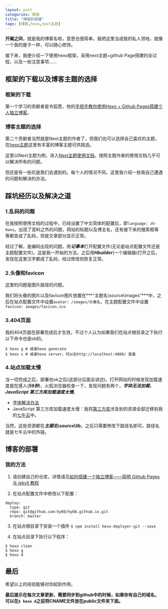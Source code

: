```yaml
---
layout: post
categories: 随笔
title: "博客的搭建"
tags: [博客,hexo,next主题]
---
```

**开阖之间**，就是我的博客名啦，意思也很简单。我把这里当成我的私人领地，就像一个我的屋子一样，可以随心修饰。  

接下来，我便介绍一下使用hexo框架，采用next主题+github Page搭建的全过程，以及一些注意事项......
<!-- more -->

## 框架的下载以及博客主题的选择
### 框架的下载
第一个学习的贡献者是令狐葱，他的[手把手教你使用Hexo + Github Pages搭建个人独立博客](https://linghucong.js.org/2016/04/15/2016-04-15-hexo-github-pages-blog/)。  

### 博客主题的选择
第二个贡献者当然就是Next主题的作者了，但我们也可以选择自己喜欢的主题，在[hexo主题](https://hexo.io/themes/)这里有丰富的博客主题可供挑选。  

这里以Next主题为例，进入[Next主题使用文档](http://theme-next.iissnan.com/)，按照主题作者的使用文档几乎可以解决所有的问题。  

但还是有一些坑是我们会遇到的。每个人的情况不同，这里我介绍一些我自己遭遇的问题和解决的办法。  

## 踩坑经历以及解决之道
### 1.乱码的问题
在我按照使用文档的过程中，已经设置了中文简体的配置后，即`language: zh-Hans`。出现了意料之外的问题，网站的标题以及博主名，还有接下来的搜索框等等都变成了乱码，但是文章部分显示正常。  

经过了解，是编码出现的问题。用***记事本***打开配置文件(无论是站点配置文件还是主题配置文件)，这是我一开始的方法，之后用***Hbuilder***(一个编辑器)打开之后，发现在这里汉字都成了乱码，经过修改则恢复正常。  

### 2.头像和favicon
这里的问题是图片路径的问题。  

我们将头像的图片以及favicon图片放置在***“主题名\source\images”***中，之后在站点配置文件中设置`avatar: /images/头像名`，在主题配置文件中设置`favicon: images/favicon.ico`  

### 3.404页面
我的404页面在部署完成后才生效，不过个人认为如果我们在站点根目录之下执行以下命令也是ok的。  
```
$ hexo g # 或者hexo generate 
$ hexo s # 或者hexo server，可以在http://localhost:4000/ 查看 
```

### 4.站点加载太慢
当一切完成之后，部署也ok之后(这部分后面会讲述)。打开网站的时候发现加载速度是在感人(***59秒***)，火狐浏览器检查一下，发现问题有两个，***字体无法加载、JavaScript 第三方库加载速度太慢***。

* [字体解决办法](http://www.jianshu.com/p/95a8a7f70457)
* JavaScript 第三方库加载速度太慢：我将[第三方库](http://theme-next.iissnan.com/advanced-settings.html)涉及到的资源全部迁移到我的[七牛云](https://www.qiniu.com/)中。

当然，这些资源都在***主题名\source\lib***。之后只需要修改下路径名即可，路径名就是七牛云中的外链。  

## 博客的部署
### 我的方法
1. 请创建自己的仓库，详情请见[如何搭建一个独立博客——简明 Github Pages与 jekyll 教程
](http://www.cnfeat.com/blog/2014/05/10/how-to-build-a-blog/)

2. 在站点配置文件中修改以下配置：
```
deploy:
  type: git
  repo: git@github.com:hy08/hy08.github.io.git
  branch: master
```
3. 在站点根目录下安装一个插件
`$ npm install hexo-deployer-git --save`

4. 在站点目录下执行以下程序：
```
$ hexo clean
$ hexo g
$ hexo d
```

## 最后
希望以上的经验能够对你起到作用。  

**最后提示在每次文章更新、需要同步到github中的时候，如果你有自己的域名，可以在`$ hexo d`之前将CNAME文件放在public文件夹下面。**